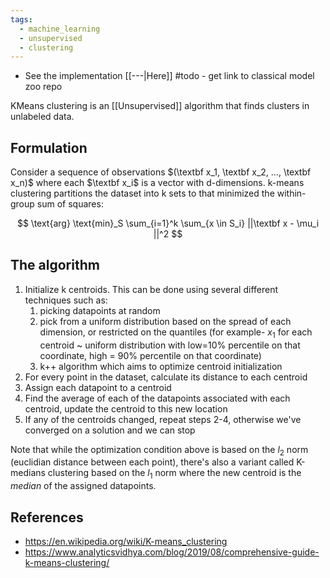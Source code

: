 ```yaml
---
tags:
  - machine_learning
  - unsupervised
  - clustering
---
```

- See the implementation [[---|Here]] #todo - get link to classical model zoo repo


KMeans clustering is an [[Unsupervised]] algorithm that finds clusters in unlabeled data.

## Formulation
Consider a sequence of observations $(\textbf x_1, \textbf x_2, ..., \textbf x_n)$ where each $\textbf x_i$ is a vector with d-dimensions. k-means clustering partitions the dataset into k sets to that minimized the within-group sum of squares:

$$
\text{arg} \text{min}_S \sum_{i=1}^k \sum_{x \in S_i} ||\textbf x - \mu_i ||^2
$$


## The algorithm

1. Initialize k centroids. This can be done using several different techniques such as:
	1. picking datapoints at random
	2. pick from a uniform distribution based on the spread of each dimension, or restricted on the quantiles (for example- $x_1$ for each centroid ~ uniform distribution with low=10% percentile on that coordinate, high = 90% percentile on that coordinate)
	3. k++ algorithm which aims to optimize centroid initialization
2. For every point in the dataset, calculate its distance to each centroid
3. Assign each datapoint to a centroid
4. Find the average of each of the datapoints associated with each centroid, update the centroid to this new location
5. If any of the centroids changed, repeat steps 2-4, otherwise we've converged on a solution and we can stop

Note that while the optimization condition above is based on the $l_2$ norm (euclidian distance between each point), there's also a variant called K-medians clustering based on the $l_1$ norm where the new centroid is the *median* of the assigned datapoints. 

## References
- https://en.wikipedia.org/wiki/K-means_clustering
- https://www.analyticsvidhya.com/blog/2019/08/comprehensive-guide-k-means-clustering/